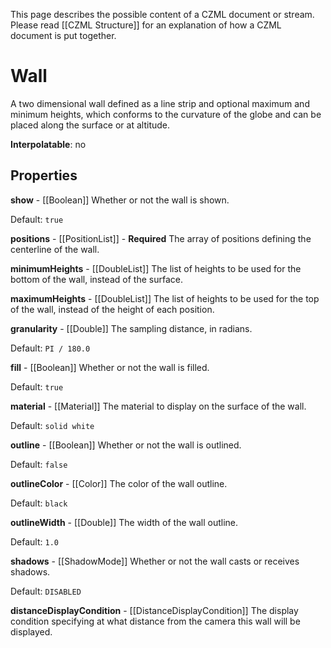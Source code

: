 This page describes the possible content of a CZML document or stream.  Please read [[CZML Structure]] for an explanation of how a CZML document is put together.

# Wall

A two dimensional wall defined as a line strip and optional maximum and minimum heights, which conforms to the curvature of the globe and can be placed along the surface or at altitude.

**Interpolatable**: no

## Properties

**show** - [[Boolean]]
Whether or not the wall is shown.

Default: `true`


**positions** - [[PositionList]] - **Required**
The array of positions defining the centerline of the wall.


**minimumHeights** - [[DoubleList]]
The list of heights to be used for the bottom of the wall, instead of the surface.


**maximumHeights** - [[DoubleList]]
The list of heights to be used for the top of the wall, instead of the height of each position.


**granularity** - [[Double]]
The sampling distance, in radians.

Default: `PI / 180.0`


**fill** - [[Boolean]]
Whether or not the wall is filled.

Default: `true`


**material** - [[Material]]
The material to display on the surface of the wall.

Default: `solid white`


**outline** - [[Boolean]]
Whether or not the wall is outlined.

Default: `false`


**outlineColor** - [[Color]]
The color of the wall outline.

Default: `black`


**outlineWidth** - [[Double]]
The width of the wall outline.

Default: `1.0`


**shadows** - [[ShadowMode]]
Whether or not the wall casts or receives shadows.

Default: `DISABLED`


**distanceDisplayCondition** - [[DistanceDisplayCondition]]
The display condition specifying at what distance from the camera this wall will be displayed.


